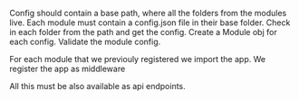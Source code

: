 Config should contain a base path, where all the folders from the modules live.
Each module must contain a config.json file in their base folder.
Check in each folder from the path and get the config.
Create a Module obj for each config.
Validate the module config.

For each module that we previouly registered we import the app.
We register the app as middleware

All this must be also available as api endpoints.